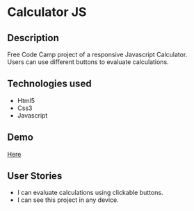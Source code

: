 <h1>Calculator JS</h1>
<h2>Description</h2>
<p>Free Code Camp project of a responsive Javascript Calculator.<br/>
Users can use different buttons to evaluate calculations.</p>
<h2>Technologies used</h2>
<ul>
<li>Html5</li>
<li>Css3</li>
<li>Javascript</li>
</ul>
<h2>Demo</h2>
<p><a href="https://marcomaz.github.io/FCC-Front-End-Libraries-Projects---Build-a-JavaScript-Calculator/" target="_blank">Here</a></p>
<h2>User Stories</h2>
<ul>
  <li>I can evaluate calculations using clickable buttons.</li>
  <li>I can see this project in any device.</li>
</ul>